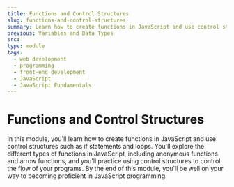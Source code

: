 ```yaml
---
title: Functions and Control Structures
slug: functions-and-control-structures
summary: Learn how to create functions in JavaScript and use control structures such as if statements and loops. Build your skills in programming with JavaScript.
previous: Variables and Data Types
src:
type: module
tags:
  - web development
  - programming
  - front-end development
  - JavaScript
  - JavaScript Fundamentals
---
```


# Functions and Control Structures

In this module, you'll learn how to create functions in JavaScript and use control structures such as if statements and loops. You'll explore the different types of functions in JavaScript, including anonymous functions and arrow functions, and you'll practice using control structures to control the flow of your programs. By the end of this module, you'll be well on your way to becoming proficient in JavaScript programming.
